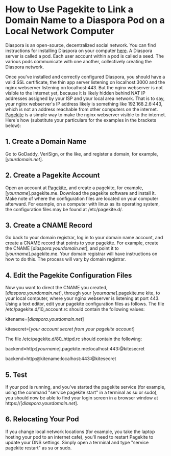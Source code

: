 # How to Use Pagekite to Link a Domain Name to a Diaspora Pod on a Local Network Computer

Diaspora is an open-source, decentralized social network. You can find instructions for installing Diaspora on your computer [here](https://github.com/diaspora/diaspora/wiki/Installing-and-Running-Diaspora/). A Diaspora server is called a pod. Each user account within a pod is called a seed. The various pods communicate with one another, collectively creating the Diaspora network.

Once you've installed and correctly configured Diaspora, you should have a valid SSL certificate, the thin app server listening on localhost:3000 and the nginx webserver listening on localhost:443. But the nginx webserver is not visible to the internet yet, because it is likely hidden behind NAT IP addresses assigned by your ISP and your local area network. That is to say, your nginx webserver's IP address likely is something like 192.168.2.6:443, which is not an address reachable from other computers on the internet. [Pagekite](http://pagekite.net) is a simple way to make the nginx webserver visible to the internet. Here's how (substitute your particulars for the examples in the brackets below):

## 1. Create a Domain Name

Go to GoDaddy, VeriSign, or the like, and register a domain, for example, [_yourdomain.net_].

## 2. Create a Pagekite Account

Open an account at [Pagekite](http://pagekite.net), and create a pagekite, for example, [_yourname_].pagekite.me. Download the pagekite software and install it. Make note of where the configuration files are located on your computer afterward. For example, on a computer with linux as its operating system, the configuration files may be found at /etc/pagekite.d/.

## 3. Create a CNAME Record

Go back to your domain registrar, log in to your domain name account, and create a CNAME record that points to your pagekite. For example, create the CNAME [_diaspora.yourdomain.net_], and point it to [_yourname_].pagekite.me. Your domain registrar will have instructions on how to do this. The process will vary by domain registrar.

## 4. Edit the Pagekite Configuration Files

Now you want to direct the CNAME you created, [_diaspora.yourdomain.net_], through your [_yourname_].pagekite.me kite, to your local computer, where your nginx webserver is listening at port 443. Using a text editor, edit your pagekite configuration files as follows.  The file /etc/pagekite.d/10_account.rc should contain the following values:

kitename=[_diaspora.yourdomain.net_]

kitesecret=[_your account secret from your pagekite account_]

The file /etc/pagekite.d/80_httpd.rc should contain the following:

backend=http:[_yourname_].pagekite.me:localhost:443:@kitesecret

backend=http:@kitename:localhost:443:@kitesecret

## 5. Test

If your pod is running, and you've started the pagekite service (for example, using the command "service pagekite start" in a terminal as su or sudo), you should now be able to find your login screen in a browser window at https://[_diaspora.yourdomain.net_].

## 6. Relocating Your Pod

If you change local network locations (for example, you take the laptop hosting your pod to an internet cafe), you'll need to restart Pagekite to update your DNS settings. Simply open a terminal and type "service pagekite restart" as su or sudo.